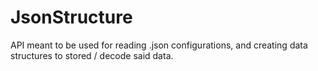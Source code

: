 # JsonStructure
 API meant to be used for reading .json configurations, and creating data structures to stored / decode said data. 
